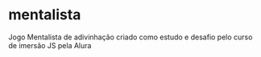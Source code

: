 # mentalista

Jogo Mentalista de adivinhação criado como estudo e desafio pelo curso de imersão JS pela Alura

